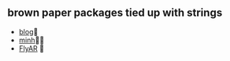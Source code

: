 ## brown paper packages tied up with strings
- [blog](https://douten.github.io/izea-blog/)📓
- [minh](https://douten.github.io/resume/)👨‍💻
- [FlyAR](https://douten.github.io/FlyAR/) 🚁
